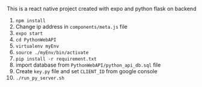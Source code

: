 This is a react native project created with expo and python flask on backend

1. `npm install`
2. Change ip address in `components/meta.js` file
2. `expo start`
2. `cd PythonWebAPI`
2. `virtualenv myEnv`
3. `source ./myEnv/bin/activate`
4. `pip install -r requirement.txt`
6. import database from `PythonWebAPI/python_api_db.sql` file
7. Create `key.py` file and set `CLIENT_ID` from google console
8. `./run_py_server.sh`